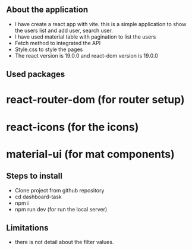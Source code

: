  About the application
-------------------------

- I have create a react app with vite. this is a simple application to show the users list and add user, search user.
- I have used material table with pagination to list the users
- Fetch method to integrated the API
- Style.css to style the pages
- The react version is 19.0.0 and react-dom version is 19.0.0

 Used packages
-------------------

# react-router-dom (for router setup)
# react-icons (for the icons)
# material-ui (for mat components)

 Steps to install
---------------------

* Clone project from github repository
* cd dashboard-task
* npm i
* npm run dev (for run the local server)

Limitations
-------------

- there is not detail about the filter values.
